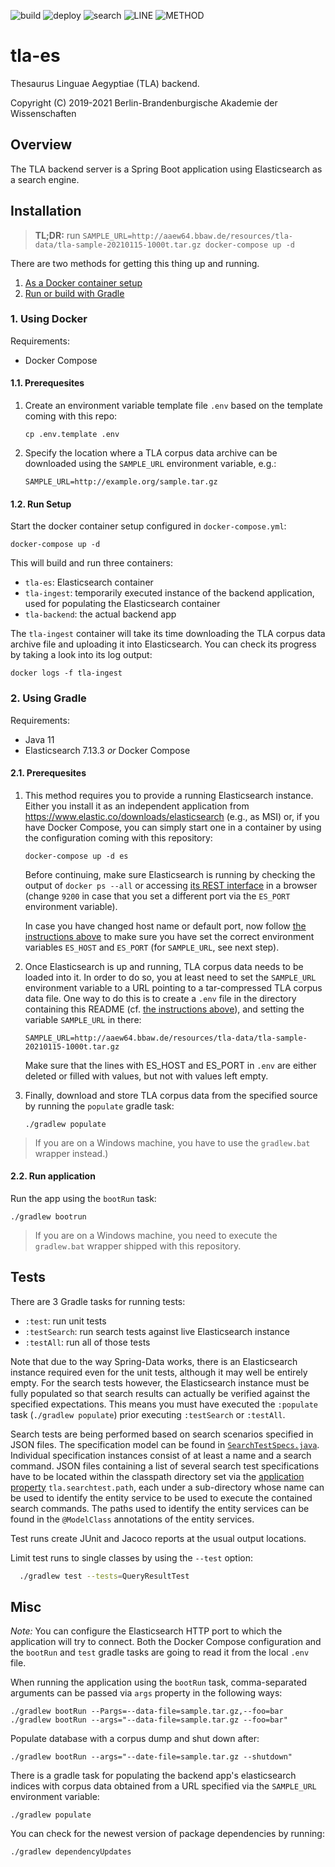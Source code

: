 ![build](https://github.com/thesaurus-linguae-aegyptiae/tla-es/workflows/build/badge.svg)
![deploy](https://github.com/thesaurus-linguae-aegyptiae/tla-es/workflows/deploy/badge.svg)
![search](https://github.com/thesaurus-linguae-aegyptiae/tla-es/workflows/searchtest/badge.svg)
![LINE](https://img.shields.io/badge/line--coverage-80.83%25-brightgreen.svg)
![METHOD](https://img.shields.io/badge/method--coverage-80.61%25-brightgreen.svg)

# tla-es

Thesaurus Linguae Aegyptiae (TLA) backend.

Copyright (C) 2019-2021 Berlin-Brandenburgische Akademie der Wissenschaften


## Overview

The TLA backend server is a Spring Boot application using Elasticsearch as a search engine.


## Installation

> **TL;DR:** run `SAMPLE_URL=http://aaew64.bbaw.de/resources/tla-data/tla-sample-20210115-1000t.tar.gz docker-compose up -d`

There are two methods for getting this thing up and running.

1. [As a Docker container setup](#1-using-docker)
2. [Run or build with Gradle](#2-using-gradle)


### 1. Using Docker

Requirements:

- Docker Compose

#### 1.1. Prerequesites

1. Create an environment variable template file `.env` based on the template coming with this repo:
   ```
   cp .env.template .env
   ```
2. Specify the location where a TLA corpus data archive can be downloaded using the `SAMPLE_URL` environment variable, e.g.:
   ```
   SAMPLE_URL=http://example.org/sample.tar.gz
   ```

#### 1.2. Run Setup

Start the docker container setup configured in `docker-compose.yml`:

    docker-compose up -d

This will build and run three containers:

- `tla-es`: Elasticsearch container
- `tla-ingest`: temporarily executed instance of the backend application, used for populating the Elasticsearch container
- `tla-backend`: the actual backend app

The `tla-ingest` container will take its time downloading the TLA corpus data archive file and uploading it into Elasticsearch.
You can check its progress by taking a look into its log output:

    docker logs -f tla-ingest


### 2. Using Gradle

Requirements:

- Java 11
- Elasticsearch 7.13.3 *or* Docker Compose

#### 2.1. Prerequesites

1. This method requires you to provide a running Elasticsearch instance. 
   Either you install it as an independent application from 
   https://www.elastic.co/downloads/elasticsearch (e.g., as MSI)
   or, if you have Docker Compose, you can simply start one in a
   container by using the configuration coming with this repository:
   ```
   docker-compose up -d es
   ```
   Before continuing, make sure Elasticsearch is running by checking the output of `docker ps --all` or
   accessing [its REST interface](http://localhost:9200) in a browser (change `9200` in case that you
   set a different port via the `ES_PORT` environment variable).
   
   In case you have changed host name or default port, now follow [the instructions above](#11-prerequesites) to make sure you have set the correct environment variables `ES_HOST` and `ES_PORT` (for `SAMPLE_URL`, see next step).

2. Once Elasticsearch is up and running, TLA corpus data needs to be loaded into it. In order to do so,
   you at least need to set the `SAMPLE_URL` environment variable to a URL pointing to a tar-compressed TLA corpus data
   file. One way to do this is to create a `.env` file in the directory containing this README (cf. [the instructions above](#11-prerequesites)), and setting
   the variable `SAMPLE_URL` in there:
   ```
   SAMPLE_URL=http://aaew64.bbaw.de/resources/tla-data/tla-sample-20210115-1000t.tar.gz
   ```
   Make sure that the lines with ES_HOST and ES_PORT in `.env` are either deleted or filled with values, but not with values left empty.

3. Finally, download and store TLA corpus data from the specified source by running the `populate` gradle task:
   ```
   ./gradlew populate
   ```
> If you are on a Windows machine, you have to use the `gradlew.bat` wrapper instead.)

#### 2.2. Run application

Run the app using the `bootRun` task:

    ./gradlew bootrun

> If you are on a Windows machine, you need to execute the `gradlew.bat` wrapper shipped with this repository.


## Tests

There are 3 Gradle tasks for running tests:

- `:test`: run unit tests
- `:testSearch`: run search tests against live Elasticsearch instance
- `:testAll`: run all of those tests

Note that due to the way Spring-Data works, there is an Elasticsearch instance required even for the unit tests,
although it may well be entirely empty. For the search tests however, the Elasticsearch instance must be fully
populated so that search results can actually be verified against the specified expectations. This means you must
have executed the `:populate` task (`./gradlew populate`) prior executing `:testSearch` or `:testAll`.

Search tests are being performed based on search scenarios specified in JSON files. The specification model can be
found in [`SearchTestSpecs.java`](src/test/java/tla/backend/search/SearchTestSpecs.java). Individual specification
instances consist of at least a name and a search command. JSON files containing a list of several search test
specifications have to be located within the classpath directory set via the
[application property](src/test/resources/application-test.yml) `tla.searchtest.path`, each under a sub-directory
whose name can be used to identify the entity service to be used to execute the contained search commands.
The paths used to identify the entity services can be found in the `@ModelClass` annotations of the entity services.

Test runs create JUnit and Jacoco reports at the usual output locations.

Limit test runs to single classes by using the `--test` option:

```bash
  ./gradlew test --tests=QueryResultTest
```


## Misc

*Note:* You can configure the Elasticsearch HTTP port to which the application will try to connect.
Both the Docker Compose configuration and the `bootRun` and `test` gradle tasks are going to read
it from the local `.env` file.

When running the application using the  `bootRun` task, comma-separated arguments can be passed via
`args` property in the following ways:

    ./gradlew bootRun --Pargs=--data-file=sample.tar.gz,--foo=bar
    ./gradlew bootRun --args="--data-file=sample.tar.gz --foo=bar"

Populate database with a corpus dump and shut down after:

    ./gradlew bootRun --args="--date-file=sample.tar.gz --shutdown"

There is a gradle task for populating the backend app's elasticsearch indices with corpus data obtained
from a URL specified via the `SAMPLE_URL` environment variable:

    ./gradlew populate

You can check for the newest version of package dependencies by running:

    ./gradlew dependencyUpdates

